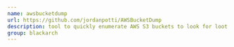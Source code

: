 ```yaml
---
name: awsbucketdump
url: https://github.com/jordanpotti/AWSBucketDump
description: tool to quickly enumerate AWS S3 buckets to look for loot. URL : https://github.com/jordanpotti/AWSBucketDump Groups : blackarch blackarch-automation blackarch-scanner
group: blackarch
---
```

